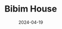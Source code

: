 ---
title: Bibim House
address: 29 Avenue de la Porte de Choisy, 75013 Paris
date: 2024-04-19
ratings:
- 3
tags:
- coréen
cover: P1004235_export
---